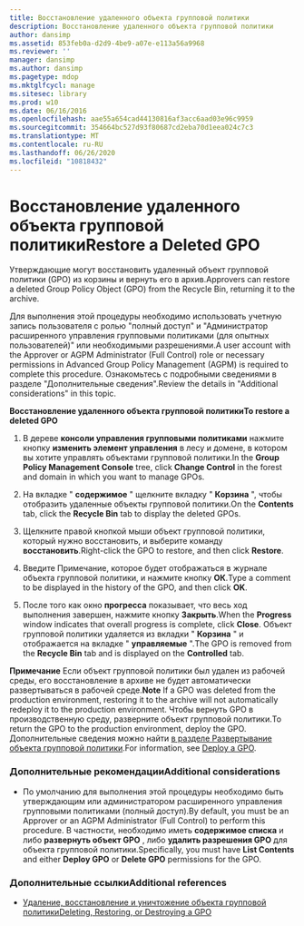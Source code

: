 ```yaml
---
title: Восстановление удаленного объекта групповой политики
description: Восстановление удаленного объекта групповой политики
author: dansimp
ms.assetid: 853feb0a-d2d9-4be9-a07e-e113a56a9968
ms.reviewer: ''
manager: dansimp
ms.author: dansimp
ms.pagetype: mdop
ms.mktglfcycl: manage
ms.sitesec: library
ms.prod: w10
ms.date: 06/16/2016
ms.openlocfilehash: aae55a654cad44130816af3acc6aad03e96c9959
ms.sourcegitcommit: 354664bc527d93f80687cd2eba70d1eea024c7c3
ms.translationtype: MT
ms.contentlocale: ru-RU
ms.lasthandoff: 06/26/2020
ms.locfileid: "10818432"
---
```

# <span data-ttu-id="64987-103">Восстановление удаленного объекта групповой политики</span><span class="sxs-lookup"><span data-stu-id="64987-103">Restore a Deleted GPO</span></span>


<span data-ttu-id="64987-104">Утверждающие могут восстановить удаленный объект групповой политики (GPO) из корзины и вернуть его в архив.</span><span class="sxs-lookup"><span data-stu-id="64987-104">Approvers can restore a deleted Group Policy Object (GPO) from the Recycle Bin, returning it to the archive.</span></span>

<span data-ttu-id="64987-105">Для выполнения этой процедуры необходимо использовать учетную запись пользователя с ролью "полный доступ" и "Администратор расширенного управления групповыми политиками (для опытных пользователей)" или необходимыми разрешениями.</span><span class="sxs-lookup"><span data-stu-id="64987-105">A user account with the Approver or AGPM Administrator (Full Control) role or necessary permissions in Advanced Group Policy Management (AGPM) is required to complete this procedure.</span></span> <span data-ttu-id="64987-106">Ознакомьтесь с подробными сведениями в разделе "Дополнительные сведения".</span><span class="sxs-lookup"><span data-stu-id="64987-106">Review the details in "Additional considerations" in this topic.</span></span>

**<span data-ttu-id="64987-107">Восстановление удаленного объекта групповой политики</span><span class="sxs-lookup"><span data-stu-id="64987-107">To restore a deleted GPO</span></span>**

1.  <span data-ttu-id="64987-108">В дереве **консоли управления групповыми политиками** нажмите кнопку **изменить элемент управления** в лесу и домене, в котором вы хотите управлять объектами групповой политики.</span><span class="sxs-lookup"><span data-stu-id="64987-108">In the **Group Policy Management Console** tree, click **Change Control** in the forest and domain in which you want to manage GPOs.</span></span>

2.  <span data-ttu-id="64987-109">На вкладке " **содержимое** " щелкните вкладку " **Корзина** ", чтобы отобразить удаленные объекты групповой политики.</span><span class="sxs-lookup"><span data-stu-id="64987-109">On the **Contents** tab, click the **Recycle Bin** tab to display the deleted GPOs.</span></span>

3.  <span data-ttu-id="64987-110">Щелкните правой кнопкой мыши объект групповой политики, который нужно восстановить, и выберите команду **восстановить**.</span><span class="sxs-lookup"><span data-stu-id="64987-110">Right-click the GPO to restore, and then click **Restore**.</span></span>

4.  <span data-ttu-id="64987-111">Введите Примечание, которое будет отображаться в журнале объекта групповой политики, и нажмите кнопку **ОК**.</span><span class="sxs-lookup"><span data-stu-id="64987-111">Type a comment to be displayed in the history of the GPO, and then click **OK**.</span></span>

5.  <span data-ttu-id="64987-112">После того как окно **прогресса** показывает, что весь ход выполнения завершен, нажмите кнопку **Закрыть**.</span><span class="sxs-lookup"><span data-stu-id="64987-112">When the **Progress** window indicates that overall progress is complete, click **Close**.</span></span> <span data-ttu-id="64987-113">Объект групповой политики удаляется из вкладки " **Корзина** " и отображается на вкладке " **управляемые** ".</span><span class="sxs-lookup"><span data-stu-id="64987-113">The GPO is removed from the **Recycle Bin** tab and is displayed on the **Controlled** tab.</span></span>

<span data-ttu-id="64987-114">**Примечание**  Если объект групповой политики был удален из рабочей среды, его восстановление в архиве не будет автоматически развертываться в рабочей среде.</span><span class="sxs-lookup"><span data-stu-id="64987-114">**Note** If a GPO was deleted from the production environment, restoring it to the archive will not automatically redeploy it to the production environment.</span></span> <span data-ttu-id="64987-115">Чтобы вернуть GPO в производственную среду, разверните объект групповой политики.</span><span class="sxs-lookup"><span data-stu-id="64987-115">To return the GPO to the production environment, deploy the GPO.</span></span> <span data-ttu-id="64987-116">Дополнительные сведения можно найти [в разделе Развертывание объекта групповой политики](deploy-a-gpo-agpm30ops.md).</span><span class="sxs-lookup"><span data-stu-id="64987-116">For information, see [Deploy a GPO](deploy-a-gpo-agpm30ops.md).</span></span>

 

### <span data-ttu-id="64987-117">Дополнительные рекомендации</span><span class="sxs-lookup"><span data-stu-id="64987-117">Additional considerations</span></span>

-   <span data-ttu-id="64987-118">По умолчанию для выполнения этой процедуры необходимо быть утверждающим или администратором расширенного управления групповыми политиками (полный доступ).</span><span class="sxs-lookup"><span data-stu-id="64987-118">By default, you must be an Approver or an AGPM Administrator (Full Control) to perform this procedure.</span></span> <span data-ttu-id="64987-119">В частности, необходимо иметь **содержимое списка** и либо **развернуть объект GPO** , либо **удалить разрешения GPO** для объекта групповой политики.</span><span class="sxs-lookup"><span data-stu-id="64987-119">Specifically, you must have **List Contents** and either **Deploy GPO** or **Delete GPO** permissions for the GPO.</span></span>

### <span data-ttu-id="64987-120">Дополнительные ссылки</span><span class="sxs-lookup"><span data-stu-id="64987-120">Additional references</span></span>

-   [<span data-ttu-id="64987-121">Удаление, восстановление и уничтожение объекта групповой политики</span><span class="sxs-lookup"><span data-stu-id="64987-121">Deleting, Restoring, or Destroying a GPO</span></span>](deleting-restoring-or-destroying-a-gpo-agpm30ops.md)

 

 





